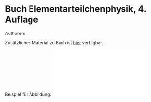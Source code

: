 # Buch Elementarteilchenphysik, 4. Auflage

Authoren:


Zusätzliches Material zu  Buch ist [hier](https://github.com/BuchEPP/Auflage4) verfügbar.


Beispiel für Abbildung:
![Poisson Verteilung](0106_Poisson_Verteilung.pdf "Poisson")
